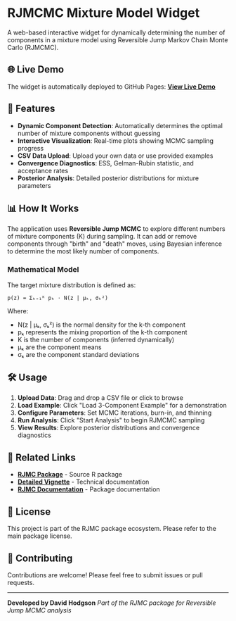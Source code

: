 # RJMCMC Mixture Model Widget

A web-based interactive widget for dynamically determining the number of components in a mixture model using Reversible Jump Markov Chain Monte Carlo (RJMCMC).

## 🌐 Live Demo

The widget is automatically deployed to GitHub Pages: **[View Live Demo](https://dchodge.github.io/rjmc_widget/)**

## 🚀 Features

- **Dynamic Component Detection**: Automatically determines the optimal number of mixture components without guessing
- **Interactive Visualization**: Real-time plots showing MCMC sampling progress
- **CSV Data Upload**: Upload your own data or use provided examples
- **Convergence Diagnostics**: ESS, Gelman-Rubin statistic, and acceptance rates
- **Posterior Analysis**: Detailed posterior distributions for mixture parameters

## 📊 How It Works

The application uses **Reversible Jump MCMC** to explore different numbers of mixture components (K) during sampling. It can add or remove components through "birth" and "death" moves, using Bayesian inference to determine the most likely number of components.

### Mathematical Model

The target mixture distribution is defined as:

```
p(z) = Σₖ₌₁ᴷ pₖ · N(z | μₖ, σₖ²)
```

Where:

- N(z | μₖ, σₖ²) is the normal density for the k-th component
- pₖ represents the mixing proportion of the k-th component
- K is the number of components (inferred dynamically)
- μₖ are the component means
- σₖ are the component standard deviations

## 🛠️ Usage

1. **Upload Data**: Drag and drop a CSV file or click to browse
2. **Load Example**: Click "Load 3-Component Example" for a demonstration
3. **Configure Parameters**: Set MCMC iterations, burn-in, and thinning
4. **Run Analysis**: Click "Start Analysis" to begin RJMCMC sampling
5. **View Results**: Explore posterior distributions and convergence diagnostics

## 🔗 Related Links

- **[RJMC Package](https://github.com/dchodge/rjmc)** - Source R package
- **[Detailed Vignette](https://dchodge.github.io/rjmc/articles/Ex1_mixture.html)** - Technical documentation
- **[RJMC Documentation](https://dchodge.github.io/rjmc/)** - Package documentation

## 📄 License

This project is part of the RJMC package ecosystem. Please refer to the main package license.

## 🤝 Contributing

Contributions are welcome! Please feel free to submit issues or pull requests.

---

**Developed by David Hodgson**
*Part of the RJMC package for Reversible Jump MCMC analysis*
